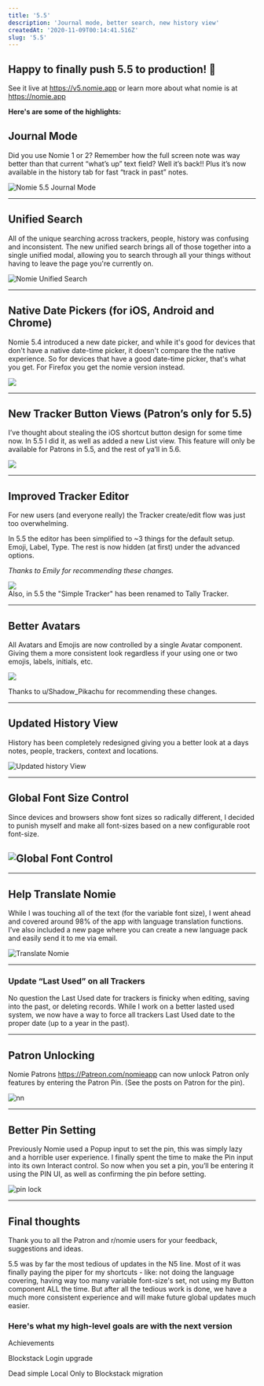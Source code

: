 ```yaml
---
title: '5.5'
description: 'Journal mode, better search, new history view'
createdAt: '2020-11-09T00:14:41.516Z'
slug: '5.5'
---
```


## Happy to finally push 5.5 to production! 🥳

See it live at <https://v5.nomie.app> or learn more about what nomie is at <https://nomie.app>

**Here's are some of the highlights:**

## Journal Mode

Did you use Nomie 1 or 2? Remember how the full screen note was way better than that current “what’s up” text field? Well it’s back!! Plus it’s now available in the history tab for fast “track in past” notes.

![Nomie 5.5 Journal Mode](https://shareking.s3.amazonaws.com/Screen-Shot-2020-11-01-08-04-31.28-1604235880.png)

---

## Unified Search

All of the unique searching across trackers, people, history was confusing and inconsistent. The new unified search brings all of those together into a single unified modal, allowing you to search through all your things without having to leave the page you're currently on.

![Nomie Unified Search](/img/cleanshot-2020-11-08-at-08.55.28.png)

---

## Native Date Pickers (for iOS, Android and Chrome)

Nomie 5.4 introduced a new date picker, and while it's good for devices that don't have a native date-time picker, it doesn't compare the the native experience. So for devices that have a good date-time picker, that's what you get. For Firefox you get the nomie version instead.

![](/img/cleanshot-2020-11-08-at-08.57.52-2x.png)

---

## New Tracker Button Views (Patron’s only for 5.5)

I’ve thought about stealing the iOS shortcut button design for some time now. In 5.5 I did it, as well as added a new List view. This feature will only be available for Patrons in 5.5, and the rest of ya’ll in 5.6.

![](/img/cleanshot-2020-11-08-at-08.57.07.png)

---

## Improved Tracker Editor

For new users (and everyone really) the Tracker create/edit flow was just too overwhelming.

In 5.5 the editor has been simplified to ~3 things for the default setup. Emoji, Label, Type. The rest is now hidden (at first) under the advanced options.

_Thanks to Emily for recommending these changes._

![](https://shareking.s3.amazonaws.com/pb-gPDGx8I7bH-1603029302.png)\
Also, in 5.5 the "Simple Tracker" has been renamed to Tally Tracker.

---

## Better Avatars

All Avatars and Emojis are now controlled by a single Avatar component. Giving them a more consistent look regardless if your using one or two emojis, labels, initials, etc.

![](https://shareking.s3.amazonaws.com/Screen-Shot-2020-10-18-10-24-16.87-1603031070.png)

Thanks to u/Shadow_Pikachu for recommending these changes.

---

## Updated History View

History has been completely redesigned giving you a better look at a days notes, people, trackers, context and locations.

![Updated history View](https://shareking.s3.amazonaws.com/nomie-on-this-day-1603031795.jpg)

---

## Global Font Size Control

Since devices and browsers show font sizes so radically different, I decided to punish myself and make all font-sizes based on a new configurable root font-size.

## ![Global Font Control](https://shareking.s3.amazonaws.com/Screen-Shot-2020-10-18-09-57-28.50-1603029467.png)

---

## Help Translate Nomie

While I was touching all of the text (for the variable font size), I went ahead and covered around 98% of the app with language translation functions. I’ve also included a new page where you can create a new language pack and easily send it to me via email.

![Translate Nomie](https://shareking.s3.amazonaws.com/Screen-Shot-2020-10-18-10-40-39.45-1603032048.png)

---

### Update “Last Used” on all Trackers

No question the Last Used date for trackers is finicky when editing, saving into the past, or deleting records. While I work on a better lasted used system, we now have a way to force all trackers Last Used date to the proper date (up to a year in the past).

---

## Patron Unlocking

Nomie Patrons <https://Patreon.com/nomieapp> can now unlock Patron only features by entering the Patron Pin. (See the posts on Patron for the pin).

![nn](https://shareking.s3.amazonaws.com/Screen-Shot-2020-10-18-09-56-10.51-1603029381.png)

---

## Better Pin Setting

Previously Nomie used a Popup input to set the pin, this was simply lazy and a horrible user experience. I finally spent the time to make the Pin input into its own Interact control. So now when you set a pin, you’ll be entering it using the PIN UI, as well as confirming the pin before setting.

![pin lock](https://shareking.s3.amazonaws.com/Screen-Shot-2020-10-18-09-52-39.48-1603029164.png)

---

## Final thoughts

Thank you to all the Patron and r/nomie users for your feedback, suggestions and ideas.

5.5 was by far the most tedious of updates in the N5 line. Most of it was finally paying the piper for my shortcuts - like: not doing the language covering, having way too many variable font-size's set, not using my Button component ALL the time. But after all the tedious work is done, we have a much more consistent experience and will make future global updates much easier.

### Here's what my high-level goals are with the next version

Achievements

Blockstack Login upgrade

Dead simple Local Only to Blockstack migration
